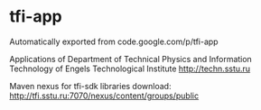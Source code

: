 # tfi-app
Automatically exported from code.google.com/p/tfi-app

Applications of Department of Technical Physics and Information Technology
of Engels Technological Institute http://techn.sstu.ru

Maven nexus for tfi-sdk libraries download: http://tfi.sstu.ru:7070/nexus/content/groups/public
